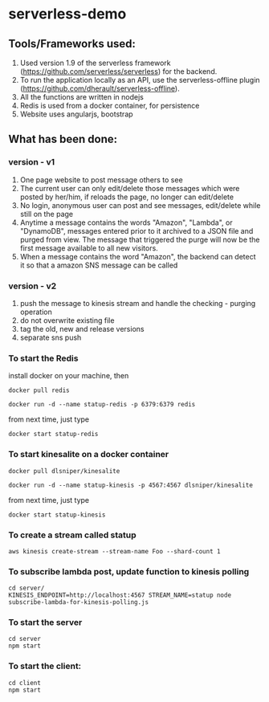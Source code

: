 # serverless-demo

## Tools/Frameworks used:
1. Used version 1.9 of the serverless framework (https://github.com/serverless/serverless) for the backend.
2. To run the application locally as an API, use the serverless-offline plugin (https://github.com/dherault/serverless-offline).  
3. All the functions are written in nodejs
4. Redis is used from a docker container, for persistence
5. Website uses angularjs, bootstrap

## What has been done:

### version - v1
1. One page website to post message others to see
2. The current user can only edit/delete those messages which were posted by her/him, if reloads the page, no longer can edit/delete
3. No login, anonymous user can post and see messages, edit/delete while still on the page
4. Anytime a message contains the words "Amazon", "Lambda", or "DynamoDB", messages entered prior to it archived to a JSON file and purged from view. The message that triggered the purge will now be the first message available to all new visitors.
5. When a message contains the word "Amazon", the backend can detect it so that a amazon SNS message can be called

### version - v2
1. push the message to kinesis stream and handle the checking - purging operation
2. do not overwrite existing file
3. tag the old, new and release versions
4. separate sns push

### To start the Redis

install docker on your machine, then

```
docker pull redis

docker run -d --name statup-redis -p 6379:6379 redis
```
from next time, just type
```
docker start statup-redis
```


### To start kinesalite on a docker container

```
docker pull dlsniper/kinesalite

docker run -d --name statup-kinesis -p 4567:4567 dlsniper/kinesalite
```
from next time, just type
```
docker start statup-kinesis
```

### To create a stream called statup
```
aws kinesis create-stream --stream-name Foo --shard-count 1
```

### To subscribe lambda post, update function to kinesis polling
```
cd server/
KINESIS_ENDPOINT=http://localhost:4567 STREAM_NAME=statup node subscribe-lambda-for-kinesis-polling.js
```

### To start the server
```
cd server
npm start
```

### To start the client:
```
cd client
npm start
```